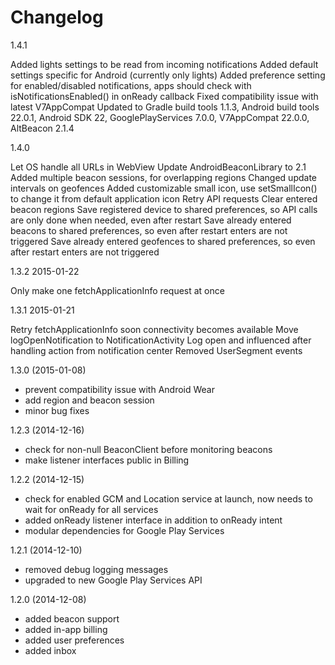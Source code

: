 Changelog
=========
1.4.1

Added lights settings to be read from incoming notifications
Added default settings specific for Android (currently only lights)
Added preference setting for enabled/disabled notifications, apps should check with isNotificationsEnabled() in onReady callback
Fixed compatibility issue with latest V7AppCompat
Updated to Gradle build tools 1.1.3, Android build tools 22.0.1, Android SDK 22, GooglePlayServices 7.0.0, V7AppCompat 22.0.0, AltBeacon 2.1.4

1.4.0

Let OS handle all URLs in WebView
Update AndroidBeaconLibrary to 2.1
Added multiple beacon sessions, for overlapping regions
Changed update intervals on geofences
Added customizable small icon, use setSmallIcon() to change it from default application icon
Retry API requests
Clear entered beacon regions
Save registered device to shared preferences, so API calls are only done when needed, even after restart
Save already entered beacons to shared preferences, so even after restart enters are not triggered
Save already entered geofences to shared preferences, so even after restart enters are not triggered

1.3.2        2015-01-22

Only make one fetchApplicationInfo request at once

1.3.1        2015-01-21

Retry fetchApplicationInfo soon connectivity becomes available
Move logOpenNotification to NotificationActivity
Log open and influenced after handling action from notification center
Removed UserSegment events

1.3.0	(2015-01-08)
- prevent compatibility issue with Android Wear
- add region and beacon session
- minor bug fixes

1.2.3	(2014-12-16)
- check for non-null BeaconClient before monitoring beacons
- make listener interfaces public in Billing

1.2.2	(2014-12-15)
- check for enabled GCM and Location service at launch, now needs to wait for onReady for all services
- added onReady listener interface in addition to onReady intent
- modular dependencies for Google Play Services

1.2.1	(2014-12-10)
- removed debug logging messages
- upgraded to new Google Play Services API

1.2.0	(2014-12-08)
- added beacon support
- added in-app billing
- added user preferences
- added inbox
 
